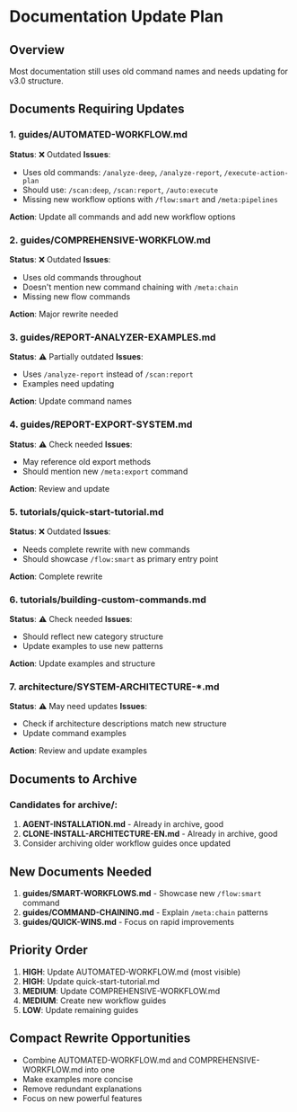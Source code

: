# Documentation Update Plan

## Overview

Most documentation still uses old command names and needs updating for v3.0 structure.

## Documents Requiring Updates

### 1. guides/AUTOMATED-WORKFLOW.md

**Status**: ❌ Outdated
**Issues**:

- Uses old commands: `/analyze-deep`, `/analyze-report`, `/execute-action-plan`
- Should use: `/scan:deep`, `/scan:report`, `/auto:execute`
- Missing new workflow options with `/flow:smart` and `/meta:pipelines`

**Action**: Update all commands and add new workflow options

### 2. guides/COMPREHENSIVE-WORKFLOW.md

**Status**: ❌ Outdated
**Issues**:

- Uses old commands throughout
- Doesn't mention new command chaining with `/meta:chain`
- Missing new flow commands

**Action**: Major rewrite needed

### 3. guides/REPORT-ANALYZER-EXAMPLES.md

**Status**: ⚠️ Partially outdated
**Issues**:

- Uses `/analyze-report` instead of `/scan:report`
- Examples need updating

**Action**: Update command names

### 4. guides/REPORT-EXPORT-SYSTEM.md

**Status**: ⚠️ Check needed
**Issues**:

- May reference old export methods
- Should mention new `/meta:export` command

**Action**: Review and update

### 5. tutorials/quick-start-tutorial.md

**Status**: ❌ Outdated
**Issues**:

- Needs complete rewrite with new commands
- Should showcase `/flow:smart` as primary entry point

**Action**: Complete rewrite

### 6. tutorials/building-custom-commands.md

**Status**: ⚠️ Check needed
**Issues**:

- Should reflect new category structure
- Update examples to use new patterns

**Action**: Update examples and structure

### 7. architecture/SYSTEM-ARCHITECTURE-\*.md

**Status**: ⚠️ May need updates
**Issues**:

- Check if architecture descriptions match new structure
- Update command examples

**Action**: Review and update examples

## Documents to Archive

### Candidates for archive/:

1. **AGENT-INSTALLATION.md** - Already in archive, good
2. **CLONE-INSTALL-ARCHITECTURE-EN.md** - Already in archive, good
3. Consider archiving older workflow guides once updated

## New Documents Needed

1. **guides/SMART-WORKFLOWS.md** - Showcase new `/flow:smart` command
2. **guides/COMMAND-CHAINING.md** - Explain `/meta:chain` patterns
3. **guides/QUICK-WINS.md** - Focus on rapid improvements

## Priority Order

1. **HIGH**: Update AUTOMATED-WORKFLOW.md (most visible)
2. **HIGH**: Update quick-start-tutorial.md
3. **MEDIUM**: Update COMPREHENSIVE-WORKFLOW.md
4. **MEDIUM**: Create new workflow guides
5. **LOW**: Update remaining guides

## Compact Rewrite Opportunities

- Combine AUTOMATED-WORKFLOW.md and COMPREHENSIVE-WORKFLOW.md into one
- Make examples more concise
- Remove redundant explanations
- Focus on new powerful features
